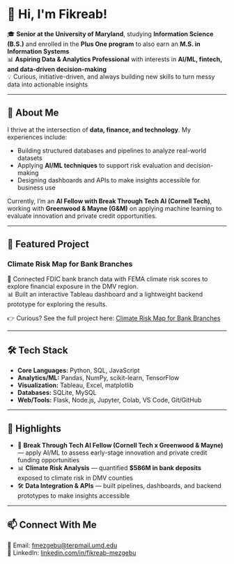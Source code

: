 # 👋 Hi, I'm Fikreab!  

🎓 **Senior at the University of Maryland**, studying **Information Science (B.S.)** and enrolled in the **Plus One program** to also earn an **M.S. in Information Systems**  
📊 **Aspiring Data & Analytics Professional** with interests in **AI/ML, fintech, and data-driven decision-making**  
💡 Curious, initiative-driven, and always building new skills to turn messy data into actionable insights  

---

## 🚀 About Me  
I thrive at the intersection of **data, finance, and technology**. My experiences include:  
- Building structured databases and pipelines to analyze real-world datasets  
- Applying **AI/ML techniques** to support risk evaluation and decision-making  
- Designing dashboards and APIs to make insights accessible for business use  

Currently, I’m an **AI Fellow with Break Through Tech AI (Cornell Tech)**, working with **Greenwood & Mayne (G&M)** on applying machine learning to evaluate innovation and private credit opportunities.  

---

## 🎯 Featured Project  
### Climate Risk Map for Bank Branches 

🔎 Connected FDIC bank branch data with FEMA climate risk scores to explore financial exposure in the DMV region.  
📊 Built an interactive Tableau dashboard and a lightweight backend prototype for exploring the results.  

👉 Curious? See the full project here: [Climate Risk Map for Bank Branches](https://github.com/fikreab123/climate_risk_dmv)  

---

## 🛠 Tech Stack  
- **Core Languages:** Python, SQL, JavaScript  
- **Analytics/ML:** Pandas, NumPy, scikit-learn, TensorFlow  
- **Visualization:** Tableau, Excel, matplotlib  
- **Databases:** SQLite, MySQL  
- **Web/Tools:** Flask, Node.js, Jupyter, Colab, VS Code, Git/GitHub  

---

## 🌟 Highlights  
- 🎯 **Break Through Tech AI Fellow (Cornell Tech x Greenwood & Mayne)** — apply AI/ML to assess early-stage innovation and private credit funding opportunities  
- 📊 **Climate Risk Analysis** — quantified **$586M in bank deposits** exposed to climate risk in DMV counties  
- 🛠 **Data Integration & APIs** — built pipelines, dashboards, and backend prototypes to make insights accessible  

---

## 📫 Connect With Me  
📧 Email: fmezgebu@terpmail.umd.edu  
💼 LinkedIn: [linkedin.com/in/fikreab-mezgebu](https://linkedin.com/in/fikreab-mezgebu)  
